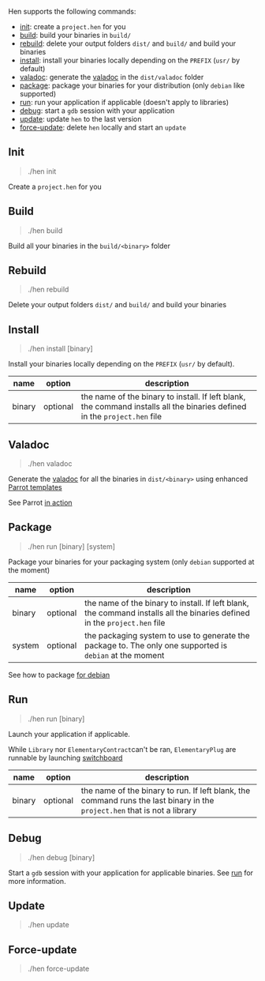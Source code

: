 Hen supports the following commands: 
  - [init](#init): create a `project.hen` for you
  - [build](#build): build your binaries in `build/`
  - [rebuild](#rebuild): delete your output folders `dist/` and `build/` and build your binaries
  - [install](#install): install your binaries locally depending on the `PREFIX` (`usr/` by default)
  - [valadoc](#valadoc): generate the [valadoc](www.valadoc.org) in the `dist/valadoc` folder
  - [package](#package): package your binaries for your distribution (only `debian` like supported)
  - [run](#run): run your application if applicable (doesn't apply to libraries)
  - [debug](#debug): start a `gdb` session with your application
  - [update](#update): update `hen` to the last version
  - [force-update](#force-update): delete `hen` locally and start an `update` 
  
## Init
> ./hen init

Create a `project.hen` for you

## Build
> ./hen build 

Build all your binaries in the `build/<binary>` folder

## Rebuild 
> ./hen rebuild 

Delete your output folders `dist/` and `build/` and build your binaries
 
## Install 
> ./hen install [binary] 

Install your binaries locally depending on the `PREFIX` (`usr/` by default).

| name | option | description |
|--------|----------|---------|
| binary | optional | the name of the binary to install. If left blank, the command installs all the binaries defined  in the `project.hen` file|


## Valadoc 
> ./hen valadoc 

Generate the [valadoc](www.valadoc.org) for all the binaries in `dist/<binary>` using enhanced [Parrot templates](https://github.com/I-hate-farms/parrot) 

See Parrot [in action](http://i-hate-farms.github.io/parrot/)

## Package 
> ./hen run [binary] [system] 

Package your binaries for your packaging system (only `debian` supported at the moment)

| name | option | description |
|--------|----------|---------|
| binary | optional | the name of the binary to install. If left blank, the command installs all the binaries defined  in the `project.hen` file|
| system | optional | the packaging system to use to generate the package to. The only one supported is `debian` at the moment |

See how to package [for debian](packaging_for_debian.md)

## Run 

> ./hen run [binary] 

Launch your application if applicable. 

While `Library` nor `ElementaryContract`can't be ran, `ElementaryPlug` are runnable by launching [switchboard](https://launchpad.net/switchboard)

| name | option | description |
|--------|----------|---------|
| binary | optional | the name of the binary to run. If left blank, the command runs the last binary in the `project.hen` that is not a library |
 
## Debug

> ./hen debug [binary] 

Start a `gdb` session with your application for applicable binaries. See [run](#run) for more information.

## Update 

> ./hen update

## Force-update 

> ./hen force-update


